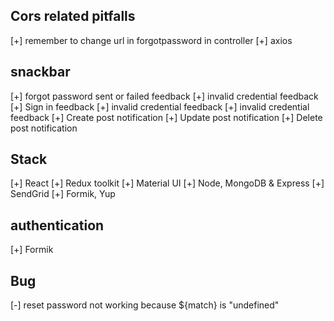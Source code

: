 ## Cors related pitfalls

[+] remember to change url in forgotpassword in controller
[+] axios

## snackbar

[+] forgot password sent or failed feedback
[+] invalid credential feedback
[+] Sign in feedback
[+] invalid credential feedback
[+] invalid credential feedback
[+] Create post notification
[+] Update post notification
[+] Delete post notification

## Stack

[+] React
[+] Redux toolkit
[+] Material UI
[+] Node, MongoDB & Express
[+] SendGrid
[+] Formik, Yup

## authentication

[+] Formik

## Bug

[-] reset password not working because ${match} is "undefined"
